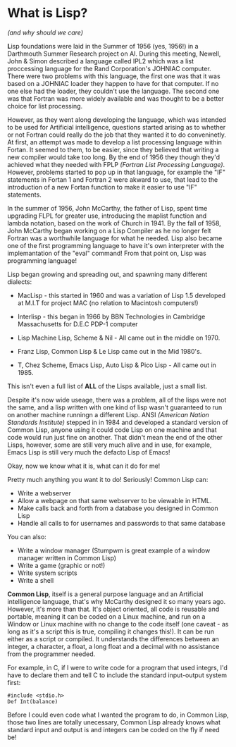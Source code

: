 # What is Lisp? 
*(and why should we care)*

**L**isp foundations were laid in the Summer of 1956 (yes, 1956!) in a Darthmouth Summer Research project on AI. During
this meeting, Newell, John & Simon described a language called IPL2 which was a list proccessing language for the 
Rand Corporation's JOHNIAC computer. There were two problems with this language, the first one was that it was based on
a JOHNIAC loader they happen to have for that computer. If no one else had the loader, they couldn't use the language.
The second one was that Fortran was more widely available and was thought to be a better choice for list processing.

However, as they went along developing the language, which was intended to be used for Artificial intelligence, questions
started arising as to whether or not Fortran could really do the job that they wanted it to do conveninetly. At first, 
an attempt was made to develop a list processing language within Fortan. It seemed to them, to be easier, since they 
believed that writing a new compiler would take too long. By the end of 1956 they though they'd achieved what they 
needed with FPLP *(Fortran List Processing Language)*.  However, problems started to pop up in that language, for example
the "IF" statements in Fortan 1 and Fortran 2 were akward to use, that lead to the introduction of a new Fortan function 
to make it easier to use "IF" statements.

In the summer of 1956, John McCarthy, the father of Lisp, spent time upgrading FLPL for greater use, introducing
the maplist function and lambda notation, based on the work of Church in 1941. By the fall of 1958, John McCarthy
began working on a Lisp Compiler as he no longer felt Fortran was a worthwhile language for what he needed. Lisp also became one of the first 
programming language to have it's own interpreter with the implemantation of the "eval" command! From that point on, 
Lisp was programming language!

Lisp began growing and spreading out, and spawning many different dialects:

* MacLisp - this started in 1960 and was a variation of Lisp 1.5 developed at M.I.T for project MAC (no relation to Macintosh computers!)

* Interlisp - this began in 1966 by BBN Technologies in Cambridge Massachusetts for D.E.C PDP-1 computer

* Lisp Machine Lisp, Scheme & Nil - All came out in the middle on 1970.

* Franz Lisp, Common Lisp & Le Lisp came out in the Mid 1980's.

* T, Chez Scheme, Emacs Lisp, Auto Lisp & Pico Lisp -  All came out in 1985.

This isn't even a full list of **ALL** of the Lisps available, just a small list.

Despite it's now wide useage, there was a problem, all of the lisps were not the same, and a lisp written with one kind of lisp
wasn't guaranteed to run on another machine runningn a different Lisp. ANSI *(American Nation Standards Institute)* stepped in in 1984
and developed a standard version of Common Lisp, anyone using it could code Lisp on one machine and that code would
run just fine on another.  That didn't mean the end of the other Lisps, however, some are still very much 
alive and in use, for example, Emacs Lisp is still very much the defacto Lisp of Emacs!

Okay, now we know what it is, what can it do for me!

Pretty much anything you want it to do!  Seriously!   Common Lisp can:

* Write a webserver
* Allow a webpage on that same webserver to be viewable in HTML.
* Make calls back and forth from a database you designed in Common Lisp
* Handle all calls to for usernames and passwords to that same database

You can also:

* Write a window manager (Stumpwm is great example of a window manager written in Common Lisp)
* Write a game (graphic or not!)
* Write system scripts
* Write a shell 

**Common Lisp**, itself is a general purpose language and an Artificial intelligence language, that's why McCarthy designed it so many years ago. However,
it's more than that. It's object oriented, all code is reusable and portable, meaning it can be coded on a Linux machine, and run on a Window or Linux machine with no change 
to the code itself (one caveat - as long as it's a script this is true, compiling it changes this!). It can be run either as a script or compiled. It understands the
differences between an integer, a character, a float, a long float and a decimal with no assistance from the programmer needed.

For example, in C, if I were to write code for a program that used integrs, I'd have to declare them and tell C to include the standard input-output system first:

   ```
   #include <stdio.h>
   Def Int(balance) 
   ```
   
   Before I could even code what I wanted the program to do, in Common Lisp, those two lines are totally unecessary, Common Lisp already knows what 
   standard input and output is and integers can be coded on the fly if need be!
